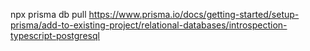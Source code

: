 npx prisma db pull
https://www.prisma.io/docs/getting-started/setup-prisma/add-to-existing-project/relational-databases/introspection-typescript-postgresql
